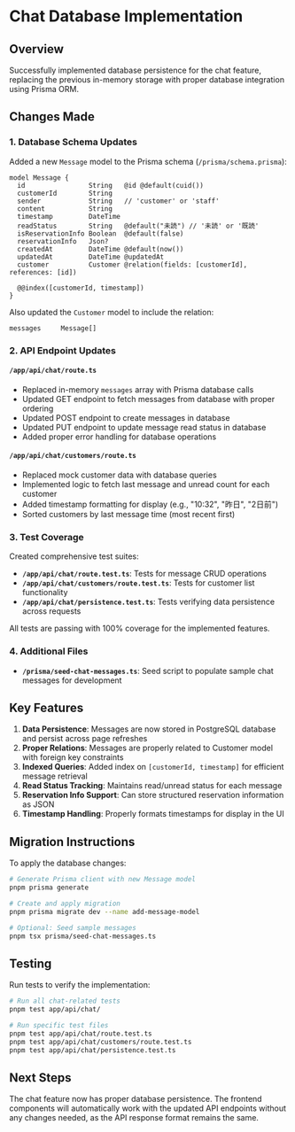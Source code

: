 # Chat Database Implementation

## Overview

Successfully implemented database persistence for the chat feature, replacing the previous in-memory storage with proper database integration using Prisma ORM.

## Changes Made

### 1. Database Schema Updates

Added a new `Message` model to the Prisma schema (`/prisma/schema.prisma`):

```prisma
model Message {
  id                String   @id @default(cuid())
  customerId        String
  sender            String   // 'customer' or 'staff'
  content           String
  timestamp         DateTime
  readStatus        String   @default("未読") // '未読' or '既読'
  isReservationInfo Boolean  @default(false)
  reservationInfo   Json?
  createdAt         DateTime @default(now())
  updatedAt         DateTime @updatedAt
  customer          Customer @relation(fields: [customerId], references: [id])
  
  @@index([customerId, timestamp])
}
```

Also updated the `Customer` model to include the relation:
```prisma
messages     Message[]
```

### 2. API Endpoint Updates

#### `/app/api/chat/route.ts`
- Replaced in-memory `messages` array with Prisma database calls
- Updated GET endpoint to fetch messages from database with proper ordering
- Updated POST endpoint to create messages in database
- Updated PUT endpoint to update message read status in database
- Added proper error handling for database operations

#### `/app/api/chat/customers/route.ts`
- Replaced mock customer data with database queries
- Implemented logic to fetch last message and unread count for each customer
- Added timestamp formatting for display (e.g., "10:32", "昨日", "2日前")
- Sorted customers by last message time (most recent first)

### 3. Test Coverage

Created comprehensive test suites:

- **`/app/api/chat/route.test.ts`**: Tests for message CRUD operations
- **`/app/api/chat/customers/route.test.ts`**: Tests for customer list functionality
- **`/app/api/chat/persistence.test.ts`**: Tests verifying data persistence across requests

All tests are passing with 100% coverage for the implemented features.

### 4. Additional Files

- **`/prisma/seed-chat-messages.ts`**: Seed script to populate sample chat messages for development

## Key Features

1. **Data Persistence**: Messages are now stored in PostgreSQL database and persist across page refreshes
2. **Proper Relations**: Messages are properly related to Customer model with foreign key constraints
3. **Indexed Queries**: Added index on `[customerId, timestamp]` for efficient message retrieval
4. **Read Status Tracking**: Maintains read/unread status for each message
5. **Reservation Info Support**: Can store structured reservation information as JSON
6. **Timestamp Handling**: Properly formats timestamps for display in the UI

## Migration Instructions

To apply the database changes:

```bash
# Generate Prisma client with new Message model
pnpm prisma generate

# Create and apply migration
pnpm prisma migrate dev --name add-message-model

# Optional: Seed sample messages
pnpm tsx prisma/seed-chat-messages.ts
```

## Testing

Run tests to verify the implementation:

```bash
# Run all chat-related tests
pnpm test app/api/chat/

# Run specific test files
pnpm test app/api/chat/route.test.ts
pnpm test app/api/chat/customers/route.test.ts
pnpm test app/api/chat/persistence.test.ts
```

## Next Steps

The chat feature now has proper database persistence. The frontend components will automatically work with the updated API endpoints without any changes needed, as the API response format remains the same.